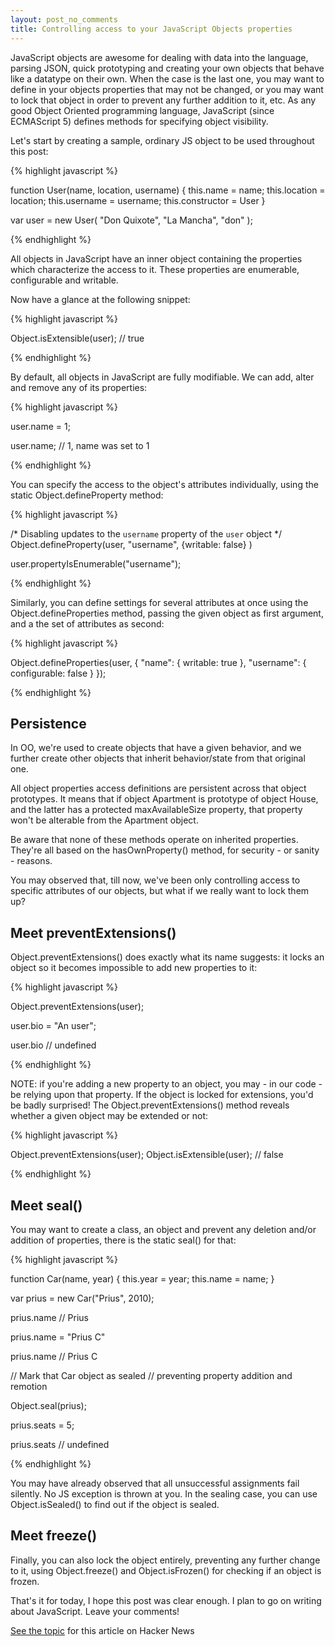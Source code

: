 ```yaml
---
layout: post_no_comments
title: Controlling access to your JavaScript Objects properties
---
```


<span class="drops">J</span>avaScript objects are awesome for dealing with data into the language, parsing JSON, quick prototyping and creating your own objects that behave like a datatype on their own. When the case is the last one, you may want to define in your objects properties that may not be changed, or you may want to lock that object in order to prevent any further addition to it, etc. As any good Object Oriented programming language, JavaScript (since ECMAScript 5) defines methods for specifying object visibility.

Let's start by creating a sample, ordinary JS object to be used throughout this post:

{% highlight javascript %}

function User(name, location, username) {
  this.name = name;
  this.location = location;
  this.username = username;
  this.constructor = User
}

var user = new User(
  "Don Quixote", "La Mancha", "don"
);

{% endhighlight %}

All objects in JavaScript have an inner object containing the properties which characterize the access to it. These properties are <span class="small_code">enumerable</span>, <span class="small_code">configurable</span> and <span class="small_code">writable</span>.

Now have a glance at the following snippet:

{% highlight javascript %}

Object.isExtensible(user); // true

{% endhighlight %}

By default, all objects in JavaScript are fully modifiable. We can add, alter and remove any of its properties:

{% highlight javascript %}

  user.name = 1;

  user.name; // 1, name was set to 1

{% endhighlight %}

You can specify the access to the object's attributes individually, using the static <span class="small_code">Object.defineProperty</span> method:

{% highlight javascript %}

/* Disabling updates to the ``username``
   property of the ``user`` object
*/
Object.defineProperty(user,
    "username", {writable: false}
)

user.propertyIsEnumerable("username");

{% endhighlight %}

Similarly, you can define settings for several attributes at once using the <span class="small_code">Object.defineProperties</span> method, passing the given object as first argument, and a the set of attributes as second:

{% highlight javascript %}

Object.defineProperties(user, {
    "name": {
      writable: true
    },
    "username": {
      configurable: false
    }
});

{% endhighlight %}


## Persistence

In OO, we're used to create objects that have a given behavior, and we further create other objects that inherit behavior/state from that original one.

All object properties access definitions are persistent across that object prototypes. It means that if object Apartment is prototype of object House, and the latter has a protected maxAvailableSize property, that property won't be alterable from the Apartment object.

Be aware that none of these methods operate on inherited properties. They're all based on the <span class="small_code">hasOwnProperty()</span> method, for security - or sanity - reasons.

You may observed that, till now, we've been only controlling access to specific attributes of our objects, but what if we really want to lock them up?

## Meet <span class="small_code">preventExtensions()</span>

<span class="small_code">Object.preventExtensions()</span> does exactly what its name suggests: it locks an object so it becomes impossible to add new properties to it:

{% highlight javascript %}

Object.preventExtensions(user);

user.bio = "An user";

user.bio // undefined

{% endhighlight %}

NOTE: if you're adding a new property to an object, you may - in our code - be relying upon that property. If the object is locked for extensions, you'd be badly surprised! The  <span class="small_code">Object.preventExtensions()</span> method reveals whether a given object may be extended or not:

{% highlight javascript %}

Object.preventExtensions(user);
Object.isExtensible(user); // false

{% endhighlight %}


## Meet <span class="small_code">seal()</span>

You may want to create a class, an object and prevent any deletion and/or addition of properties, there is the static <span class="small_code">seal()</span> for that:

{% highlight javascript %}

function Car(name, year) {
  this.year = year;
  this.name = name;
}

var prius = new Car("Prius", 2010);

prius.name // Prius

prius.name = "Prius C"

prius.name // Prius C

// Mark that Car object as sealed
// preventing property addition and remotion

Object.seal(prius);

prius.seats = 5;

prius.seats // undefined

{% endhighlight %}

You may have already observed that all unsuccessful assignments fail silently. No JS exception is thrown at you. In the sealing case, you can use <span class="small_code">Object.isSealed()</span> to find out if the object is sealed.

## Meet <span class="small_code">freeze()</span>

Finally, you can also lock the object entirely, preventing any further change to it, using <span class="small_code">Object.freeze()</span> and <span class="small_code">Object.isFrozen()</span> for checking if an object is frozen.

That's it for today, I hope this post was clear enough. I plan to go on writing about JavaScript. Leave your comments!

[See the topic] for this article on Hacker News

[See the topic]: https://news.ycombinator.com/item?id=4823884